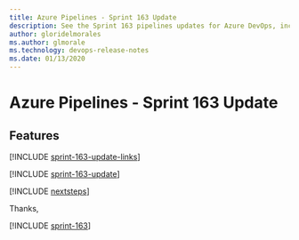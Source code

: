 ```yaml
---
title: Azure Pipelines - Sprint 163 Update
description: See the Sprint 163 pipelines updates for Azure DevOps, including next steps.
author: gloridelmorales
ms.author: glmorale
ms.technology: devops-release-notes
ms.date: 01/13/2020
---
```


# Azure Pipelines - Sprint 163 Update

## Features

[!INCLUDE [sprint-163-update-links](../includes/pipelines/sprint-163-update-links.md)]

[!INCLUDE [sprint-163-update](../includes/pipelines/sprint-163-update.md)]

[!INCLUDE [nextsteps](../includes/nextsteps.md)]

Thanks,

[!INCLUDE [sprint-163](../includes/signer/sprint-163.md)]
